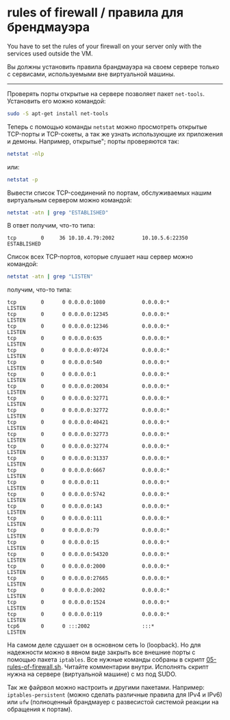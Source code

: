 # rules of firewall / правила для брендмауэра

You have to set the rules of your firewall on your server only with the services used outside the VM.

Вы должны установить правила брандмауэра на своем сервере только с сервисами, используемыми вне виртуальной машины.

------------------------------------------
Проверять порты открытые на сервере позволяет пакет `net-tools`. Установить его можно командой:

```bash
sudo -S apt-get install net-tools
```

Теперь с помощью команды `netstat` можно просмотреть открытые TCP-порты и TCP-сокеты, а так же узнать использующие их приложения и демоны. Например, открытые";
порты проверяются так:

```bash
netstat -nlp
```

или:

```bash
netstat -p
```

Вывести список TCP-соединений по портам, обслуживаемых нашим виртуальным сервером можно командой:

```bash
netstat -atn | grep "ESTABLISHED"
```

В ответ получим, что-то типа:

```
tcp        0     36 10.10.4.79:2002         10.10.5.6:22350         ESTABLISHED
```

Список всех TCP-портов, которые слушает наш сервер
можно командой:

```bash
netstat -atn | grep "LISTEN"
```

получим, что-то типа:
```
tcp        0      0 0.0.0.0:1080            0.0.0.0:*               LISTEN
tcp        0      0 0.0.0.0:12345           0.0.0.0:*               LISTEN
tcp        0      0 0.0.0.0:12346           0.0.0.0:*               LISTEN
tcp        0      0 0.0.0.0:635             0.0.0.0:*               LISTEN
tcp        0      0 0.0.0.0:49724           0.0.0.0:*               LISTEN
tcp        0      0 0.0.0.0:540             0.0.0.0:*               LISTEN
tcp        0      0 0.0.0.0:1               0.0.0.0:*               LISTEN
tcp        0      0 0.0.0.0:20034           0.0.0.0:*               LISTEN
tcp        0      0 0.0.0.0:32771           0.0.0.0:*               LISTEN
tcp        0      0 0.0.0.0:32772           0.0.0.0:*               LISTEN
tcp        0      0 0.0.0.0:40421           0.0.0.0:*               LISTEN
tcp        0      0 0.0.0.0:32773           0.0.0.0:*               LISTEN
tcp        0      0 0.0.0.0:32774           0.0.0.0:*               LISTEN
tcp        0      0 0.0.0.0:31337           0.0.0.0:*               LISTEN
tcp        0      0 0.0.0.0:6667            0.0.0.0:*               LISTEN
tcp        0      0 0.0.0.0:11              0.0.0.0:*               LISTEN
tcp        0      0 0.0.0.0:5742            0.0.0.0:*               LISTEN
tcp        0      0 0.0.0.0:143             0.0.0.0:*               LISTEN
tcp        0      0 0.0.0.0:111             0.0.0.0:*               LISTEN
tcp        0      0 0.0.0.0:79              0.0.0.0:*               LISTEN
tcp        0      0 0.0.0.0:15              0.0.0.0:*               LISTEN
tcp        0      0 0.0.0.0:54320           0.0.0.0:*               LISTEN
tcp        0      0 0.0.0.0:2000            0.0.0.0:*               LISTEN
tcp        0      0 0.0.0.0:27665           0.0.0.0:*               LISTEN
tcp        0      0 0.0.0.0:2002            0.0.0.0:*               LISTEN
tcp        0      0 0.0.0.0:1524            0.0.0.0:*               LISTEN
tcp        0      0 0.0.0.0:119             0.0.0.0:*               LISTEN
tcp6       0      0 :::2002                 :::*                    LISTEN
```

На самом деле сдушает он в основном сеть lo (loopback). Но для надежности можно в явном виде закрыть все внешние порты с помощью пакета `iptables`. Все нужные команды собраны в скрипт [05-rules-of-firewall.sh](05-rules-of-firewall.sh). Читайте комментарии внутри. Исполнять скрипт нужна на сервере (виртуальной машине) с мз под SUDO.

Так же файрвол можно настроить и другими пакетами. Например: `iptables-persistent` (можно сделать различные правила для IPv4 и IPv6) или `ufw` (полноценный брандмауер с развесистой системой реакции на обращения к портам).  


